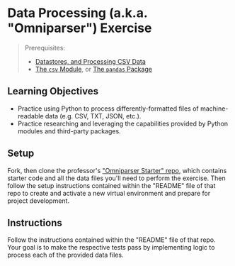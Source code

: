 # Data Processing (a.k.a. "Omniparser") Exercise

> Prerequisites:
>   + [Datastores, and Processing CSV Data](/units/unit-5a.md)
>   + [The `csv` Module](/notes/python/modules/csv.md), or [The `pandas` Package](/notes/python/packages/pandas.md)

## Learning Objectives

  + Practice using Python to process differently-formatted files of machine-readable data (e.g. CSV, TXT, JSON, etc.).
  + Practice researching and leveraging the capabilities provided by Python modules and third-party packages.

## Setup

Fork, then clone the professor's ["Omniparser Starter" repo](https://github.com/prof-rossetti/omniparser-starter-py), which contains starter code and all the data files you'll need to perform the exercise. Then follow the setup instructions contained within the "README" file of that repo to create and activate a new virtual environment and prepare for project development.

## Instructions

Follow the instructions contained within the "README" file of that repo. Your goal is to make the respective tests pass by implementing logic to process each of the provided data files.
